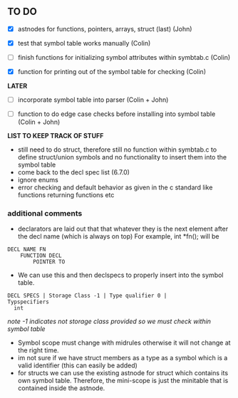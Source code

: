 ## TO DO

- [x] astnodes for functions, pointers, arrays, struct (last) (John)

- [x] test that symbol table works manually (Colin)
- [ ] finish functions for initializing symbol attributes within symbtab.c (Colin)
- [x] function for printing out of the symbol table for checking (Colin)

**LATER**
- [ ] incorporate symbol table into parser (Colin + John)
- [ ] function to do edge case checks before installing into symbol table (Colin + John)


**LIST TO KEEP TRACK OF STUFF**

- still need to do struct, therefore still no function within symbtab.c to define struct/union symbols and no functionality to insert them into the symbol table
- come back to the decl spec list (6.7.0)
- ignore enums
- error checking and default behavior as given in the c standard like functions returning functions etc 
### additional comments
- declarators are laid out that that whatever they is the next element after the decl name (which is always on top)
For example, int *fn(); will be 
```
DECL NAME FN
    FUNCTION DECL
        POINTER TO
```
- We can  use this and then declspecs to properly insert into the symbol table.
```
DECL SPECS | Storage Class -1 | Type qualifier 0 | 
Typspecifiers 
  int
```
_note -1 indicates not storage class provided so we must check within symbol table_
- Symbol scope must change with midrules otherwise it will not change at the right time. 
- im not sure if we have struct members as a type as a symbol which is a valid identifier (this can easily be added)
- for structs we can use the existing astnode for struct which contains its own symbol table. Therefore, the mini-scope is just the minitable that is contained inside the astnode. 

